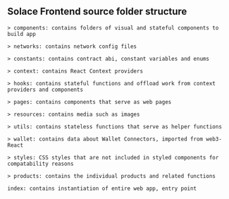 ## Solace Frontend source folder structure

    > components: contains folders of visual and stateful components to build app

    > networks: contains network config files

    > constants: contains contract abi, constant variables and enums

    > context: contains React Context providers

    > hooks: contains stateful functions and offload work from context providers and components

    > pages: contains components that serve as web pages

    > resources: contains media such as images

    > utils: contains stateless functions that serve as helper functions

    > wallet: contains data about Wallet Connectors, imported from web3-React

    > styles: CSS styles that are not included in styled components for compatability reasons

    > products: contains the individual products and related functions

    index: contains instantiation of entire web app, entry point
